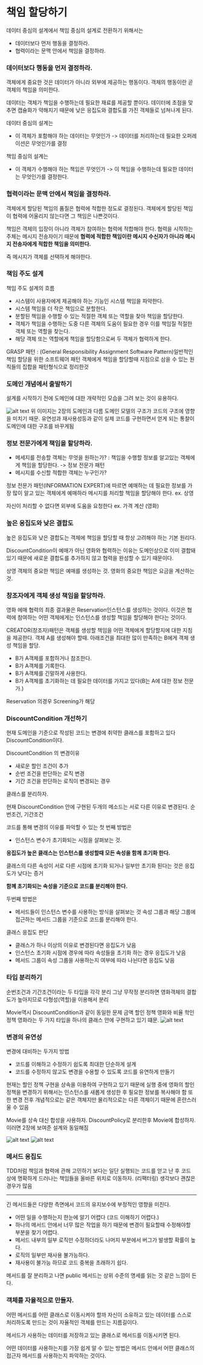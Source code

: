 # 책임 할당하기

데이터 중심의 설계에서 책임 중심의 설계로 전환하기 위해서는

-   데이터보다 먼저 행동을 결정하라.
-   협력이라는 문맥 안에서 책임을 결정하라.

### 데이터보다 행동을 먼저 결정하라.

객체에게 중요한 것은 데이터가 아니라 외부에 제공하는 행동이다.
객체의 행동이란 곧 객체의 책임을 의미한다.

데이터는 객체가 책임을 수행하는데 필요한 재료를 제공할 뿐이다. 데이터에 초점을 맞추면 캡슐화가 약해지기 때문에 낮은 응집도와 결합도를 가진 객체들로 넘쳐나게 된다.

데이터 중심의 설계는<br>

-   이 객체가 포함해야 하는 데이터는 무엇인가 -> 데이터를 처리하는데 필요한 오퍼레이션은 무엇인가를 결정

책임 중심의 설계는 <br>

-   이 객체가 수행해야 하는 책임은 무엇인가 -> 이 책임을 수행하는데 필요한 데이터는 무엇인가를 결정한다.

### 협력이라는 문맥 안에서 책임을 결정하라.

객체에게 할당된 책임의 품질은 협력에 적합한 정도로 결정된다. 객체에게 할당된 책임이 협력에 어울리지 않는다면 그 책임은 나쁜것이다.

책임은 객체의 입장이 아니라 객체가 참여하는 협력에 적합해야 한다.
협력을 시작하는 주체는 메시지 전송자이기 때문에 **협력에 적합한 책임이란 메시지 수신자가 아니라 메시지 전송자에게 적합한 책임을 의미한다.**

즉 메시지가 객체를 선택하게 해야한다.

### 책임 주도 설계

책임 주도 설계의 흐름

-   시스템이 사용자에게 제공해야 하는 기능인 시스템 책임을 파악한다.
-   시스템 책임을 더 작은 책임으로 분할한다.
-   분할된 책임을 수행할 수 있는 적절한 객체 또는 역할을 찾아 책임을 할당한다.
-   객체가 책임을 수행하는 도중 다른 객체의 도움이 필요한 경우 이를 책임질 적절한 객체 또는 역할을 찾는다.
-   해당 객체 또는 역할에게 책임을 할당함으로써 두 객체가 협력하게 한다.

GRASP 패턴 : (General Responsibility Assignment Software Pattern)일반적인 책임 할당을 위한 소프트웨어 패턴 객체에게 책임을 할당할때 지침으로 삼을 수 있는 원칙들의 집합을 패턴형식으로 정리한것

### 도메인 개념에서 출발하기

설계를 시작하기 전에 도메인에 대한 개략적인 모습을 그려 보는 것이 유용하다.

![alt text](image/5.1.jpg)
위 이미지는 2장의 도메인과 다름 도메인 모델의 구조가 코드의 구조에 영향을 미치기 때문. 유연성과 재사용성등과 같이 실제 코드를 구현하면서 얻게 되는 통찰이 도메인에 대한 구조를 바꾸게됨

### 정보 전문가에게 책임을 할당하라.

-   메세지를 전송할 객체는 무엇을 원하는가? : 책임을 수행할 정보를 알고있는 객체에게 책임을 할당한다. -> 정보 전문가 패턴
-   메시지를 수신할 적합한 객체는 누구인가?

정보 전문가 패턴(INFORMATION EXPERT)에 따르면 예매하는 데 필요한 정보를 가장 많이 알고 있는 객체에게 예매하라 메시지를 처리할 책임을 할당해야 한다. ex. 상영

자신이 처리할 수 없다면 외부에 도움을 요청한다 ex. 가격 계산 (영화)

### 높은 응집도와 낮은 결합도

높은 응집도와 낮은 결합도는 객체에 책임을 할당할 때 항상 고려해야 하는 기본 원리다.

DiscountCondition이 예매가 아닌 영화와 협력하는 이유는 도메인상으로 이미 결합돼 있기 때문에 새로운 결합도를 추가하지 않고 협력을 완성할 수 있기 때문이다.

상영 객체의 중요한 책임은 예매를 생성하는 것. 영화의 중요한 책임은 요금을 계산하는 것.

### 창조자에게 객체 생성 책임을 할당하라.

영화 에매 협력의 최종 결과물은 Reservation인스턴스를 생성하는 것이다. 이것은 협력에 참여하는 어떤 객체에게는 인스턴스를 생성할 책임을 할당해야 한다는 것이다.

CREATOR(창조자)패턴은 객체를 생성할 책임을 어떤 객체에게 할당할지에 대한 지침을 제공한다.
객체 A를 생성해야 할때. 아래조건을 최대한 많이 만족하는 B에게 객체 생성 책임을 할당.

-   B가 A객체를 포함하거나 참조한다.
-   B가 A객체를 기록한다.
-   B가 A객체를 긴말하게 사용한다.
-   B가 A객체를 초기화하는 데 필요한 데이터를 가지고 있다(B는 A에 대한 정보 전문가.)

Reservation 의경우 Screening가 해당

### DiscountCondition 개선하기

현재 도메인을 기준으로 작성된 코드는 변경에 취약한 클래스를 포함하고 있다 DiscountCondition이다.

DiscountCondition 의 변경이유

-   새로운 할인 조건이 추가
-   순번 조건을 판단하는 로직 변경
-   기간 조건을 판단하는 로직이 변경되는 경우

클래스를 분리하자.

현재 DiscountCondition 안에 구현된 두개의 메소드는 서로 다른 이유로 변경된다. 순번조건, 기간조건

코드를 통해 변경의 이유를 파악할 수 있는 첫 번째 방법은

-   인스턴스 변수가 초기화되는 시점을 살펴보는 것.

**응집도가 높은 클래스는 인스턴스를 생성할때 모든 속성을 함께 초기화 한다.**

클래스의 다른 속성이 서로 다른 시점에 초기화 되거나 일부만 초기화 된다는 것은 응집도가 낮다는 증거

**함꼐 초기화되는 속성을 기준으로 코드를 분리해야 한다.**

두번째 방법은

-   메서드들이 인스턴스 변수를 사용하는 방식을 살펴보는 것
    속성 그룹과 해당 그룹에 접근하는 메서드 그룹을 기준으로 코드를 분리해야 한다.

클래스 응집도 판단

-   클래스가 하나 이상의 이유로 변경된다면 응집도가 낮음
-   인스턴스 초기화 시점에 경우에 따라 속성들을 초기화 하는 경우 응집도가 낮음
-   메서드 그룹이 속성 그룹을 사용하는지 여부에 따라 나뉜다면 응집도 낮음

### 타입 분리하기

순번조건과 기간조건이라는 두 타입을 각각 분리 그냥 무작정 분리하면 영화객체의 결합도가 높아지므로 다형성(역할)을 이용해서 분리

Movie역시 DiscountCondition과 같이 동일한 문제 금액 할인 정책 영화와 비율 학인 정책 영화라는 두 가지 타입을 하나의 클래스 안에 구현하고 있기 떄문.
![alt text](image/5.7.jpg)

### 변경의 유연성

변경에 대비하는 두가지 방법

-   코드를 이해하고 수정하기 쉽도록 최대한 단순하게 설계
-   코드를 수정하지 않고도 변경을 수용할 수 있도록 코드를 유연하게 만들기

현재는 할인 정책 구현을 상속을 이용하여 구현하고 있기 때문에 실행 중에 영화의 할인 정책을 변경하기 위해서는 인스턴스를 새롭게 생성한 후 필요한 정보를 복사해야 함 또한 변경 전후 개념적으로는 같은 객체지만 물리적으로는 다른 객체이기 때문에 혼란스러울 수 있음

Movie를 상속 대신 합성을 사용하자. DiscountPolicy로 분리한후 Movie에 합성하자. 이러면 2장에 보여준 설계와 동일해짐

![alt text](image/5.8.jpg)
![alt text](image/5.9.jpg)

### 메서드 응집도

TDD처럼 책임과 협력에 관해 고민하기 보다는 일단 실행되는 코드를 얻고 난 후 코드 상에 명확하게 드러나는 책임들을 올바른 위치로 이동하자. (리팩터링) 생각보다 괜찮은 경우가 많음

---

긴 메서드들은 다양한 측면에서 코드의 유지보수에 부정적인 영향을 미친다.

-   어떤 일을 수행하는지 한눈에 알기 어렵다 (코드 이해하기 어렵다.)
-   하나의 메서드 안에서 너무 많은 작업을 하기 때문에 변경이 필요할때 수정해야할 부분을 찾기 어렵다.
-   메서드 내부의 일부 로직만 수정하더라도 나머지 부분에서 버그가 발생할 확률이 높다.
-   로직의 일부만 재사용 불가능하다.
-   재사용이 불가능 하므로 코드 중복을 초래하기 쉽다.

메서드를 잘 분리하고 나면 public 메서드는 상위 수준의 명세를 읽는 것 같은 느낌이 든다.

### 객체를 자율적으로 만들자.

어떤 메서드를 어떤 클래스로 이동시켜야 할까
자신이 소유하고 있는 데이터를 스스로 처리하도록 만드는 것이 자율적인 객체를 만드는 지름길이다.

메서드가 사용하는 데이터를 저장하고 있는 클래스로 메서드를 이동시키면 된다.

어떤 데이터를 사용하는지를 가장 쉽게 알 수 있는 방법은 메서드 안에서 어떤 클래스의 접근자 메서드를 사용하는지 파악하는 것이다.
